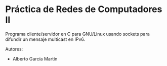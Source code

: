# Práctica de Redes de Computadores II
Programa cliente/servidor en C para GNU/Linux usando sockets para difundir un mensaje multicast en IPv6.

Autores:
- Alberto García Martín
